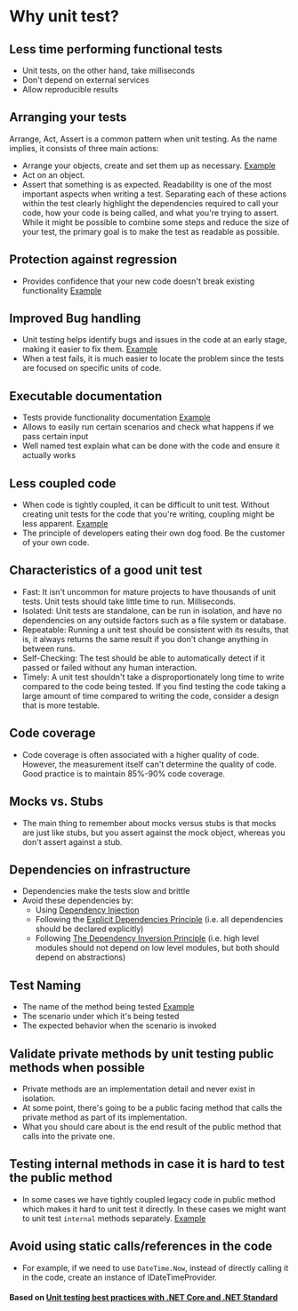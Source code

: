 # Why unit test?

## Less time performing functional tests

- Unit tests, on the other hand, take milliseconds
- Don't depend on external services
- Allow reproducible results

## Arranging your tests
Arrange, Act, Assert is a common pattern when unit testing. As the name implies, it consists of three main actions:
- Arrange your objects, create and set them up as necessary. [Example](examples/test_arrangement.md)
- Act on an object.
- Assert that something is as expected.
  Readability is one of the most important aspects when writing a test. Separating each of these actions within the test clearly highlight the dependencies required to call your code, how your code is being called, and what you're trying to assert. While it might be possible to combine some steps and reduce the size of your test, the primary goal is to make the test as readable as possible.

## Protection against regression

- Provides confidence that your new code doesn't break existing functionality [Example](examples/regression_example.md)

## Improved Bug handling
- Unit testing helps identify bugs and issues in the code at an early stage, making it easier to fix them. [Example](examples/bug_identification.md)
- When a test fails, it is much easier to locate the problem since the tests are focused on specific units of code.

## Executable documentation

- Tests provide functionality documentation [Example](examples/documentation_example.md)
- Allows to easily run certain scenarios and check what happens if we pass certain input
- Well named test explain what can be done with the code and ensure it actually works

## Less coupled code

- When code is tightly coupled, it can be difficult to unit test. Without creating unit tests for the code that you're
  writing, coupling might be less apparent. [Example](examples/tightly_coupled.md)
- The principle of developers eating their own dog food. Be the customer of your own code.

## Characteristics of a good unit test

- Fast: It isn't uncommon for mature projects to have thousands of unit tests. Unit tests should take little time to
  run. Milliseconds.
- Isolated: Unit tests are standalone, can be run in isolation, and have no dependencies on any outside factors such as
  a file system or database.
- Repeatable: Running a unit test should be consistent with its results, that is, it always returns the same result if
  you don't change anything in between runs.
- Self-Checking: The test should be able to automatically detect if it passed or failed without any human interaction.
- Timely: A unit test shouldn't take a disproportionately long time to write compared to the code being tested. If you
  find testing the code taking a large amount of time compared to writing the code, consider a design that is more
  testable.

## Code coverage

- Code coverage is often associated with a higher quality of code. However, the measurement itself can't determine the
  quality of code. Good practice is to maintain 85%-90% code coverage.

## Mocks vs. Stubs
- The main thing to remember about mocks versus stubs is that mocks are just like stubs, but you assert against the mock object, whereas you don't assert against a stub.

## Dependencies on infrastructure
- Dependencies make the tests slow and brittle
- Avoid these dependencies by:
  - Using [Dependency Injection](https://learn.microsoft.com/en-us/dotnet/core/extensions/dependency-injection)
  - Following the [Explicit Dependencies Principle](https://deviq.com/principles/explicit-dependencies-principle) (i.e. all dependencies should be declared explicitly)
  - Following [The Dependency Inversion Principle](https://deviq.com/principles/dependency-inversion-principle) (i.e. high level modules should not depend on low level modules, but both should depend on abstractions)

## Test Naming
- The name of the method being tested [Example](examples/test_naming.md)
- The scenario under which it's being tested
- The expected behavior when the scenario is invoked

## Validate private methods by unit testing public methods when possible
- Private methods are an implementation detail and never exist in isolation.
- At some point, there's going to be a public facing method that calls the private method as part of its implementation.
- What you should care about is the end result of the public method that calls into the private one.

## Testing internal methods in case it is hard to test the public method
- In some cases we have tightly coupled legacy code in public method which makes it hard to unit test it directly. In these cases we might want to unit test `internal` methods separately. [Example](examples/testing_internal.md)

## Avoid using static calls/references in the code
- For example, if we need to use `DateTime.Now`, instead of directly calling it in the code, create an instance of IDateTimeProvider.

#### Based on [Unit testing best practices with .NET Core and .NET Standard](https://learn.microsoft.com/en-us/dotnet/core/testing/unit-testing-best-practices)